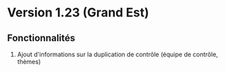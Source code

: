 # Version 1.23 (Grand Est)

## Fonctionnalités
1. Ajout d'informations sur la duplication de contrôle (équipe de contrôle, thèmes)
